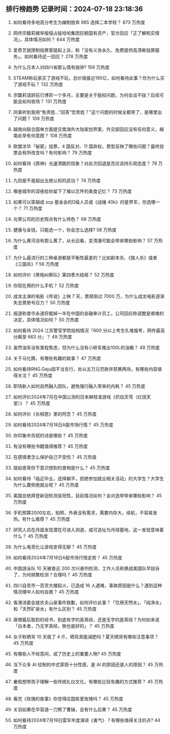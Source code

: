 
## 排行榜趋势 记录时间：2024-07-18 23:18:36
  
  1. 如何看待多地高分考生为编制放弃 985 选择二本学校？ 873 万热度
    
  2. 网传宗馥莉被举报侵占娃哈哈集团巨额国有资产，官方回应「正了解核实情况」，具体情况如何？ 644 万热度
    
  3. 爱奇艺就限制投屏案提起上诉，称「没有义务永久、免费提供高清晰投屏服务」，如何看待这一回应？ 278 万热度
    
  4. 为什么日本人对四川省那么情有独钟? 159 万热度
    
  5. STEAM称玩家买了游戏不玩，总价值接近190亿，如何看待此事？你为什么买了游戏不玩？ 132 万热度
    
  6. 宗馥莉请辞前已博弈一个多月，主要是关于股权问题，为何会谈不拢？后续可能会如何收场？ 131 万热度
    
  7. 同事听到我用“免贵姓…”回答“您贵姓？”这个问题的时候全都笑了，是哪里出了问题？ 109 万热度
    
  8. 越南向联合国单方面提交南海外大陆架划界案，外交部回应没有任何意义，越南此举有何意图？ 108 万热度
    
  9. 欧盟涉华「秘密」投票，4 国反对、11 国弃权，票型反映了哪些问题？最终投票会有所改变吗？有何影响？ 79 万热度
    
  10. 如何看待《原神》光速滑跪的现象？对此次回退是否应该持乐观态度？ 78 万热度
    
  11. 九阳是不是超出五绝认知的武功？ 74 万热度
    
  12. 哪座城市的深夜给你留下了难以忘怀的美食记忆？ 73 万热度
    
  13. 如果可以穿越成 scp 基金会的D级人员或《战锤 40k》的星界军，你选哪一个？ 71 万热度
    
  14. 光荣公司的历史观点有什么特色？ 68 万热度
    
  15. 健康与金钱，只能选一个，你会怎么选择? 58 万热度
    
  16. 为什么黄河没有那么黄了，从长远看，变清澈可能会带来哪些影响？ 57 万热度
    
  17. 为什么最流行的三种桌游都是平衡性最差的？比如剧本杀、《狼人杀》或者《三国杀》? 56 万热度
    
  18. 如何评价《黑袍纠察队》第四季大结局？ 52 万热度
    
  19. 你现在用的什么手机？ 52 万热度
    
  20. 成龙主演的电影《传说》上映 7 天，票房刚过 7000 万，为什么成龙电影逐渐失去票房号召力？ 50 万热度
    
  21. 报道称普华永道将裁掉一半在中国的金融审计员工，公司回应称调整是艰难的决定，具体情况如何？ 50 万热度
    
  22. 如何看待 2024 江苏警官学院投档情况「600 分以上考生扎堆报考，网传最高分飙至 663 分」？ 49 万热度
    
  23. 虽然油车没有里程焦虑，但为什么没有小轿车推出100L的油箱？ 49 万热度
    
  24. 关于马化腾，有哪些有趣的故事？ 47 万热度
    
  25. 如何看待RNG.Geju因不当言行，处以五万元罚款并禁赛两场，有哪些内容值得关注？ 45 万热度
    
  26. 职场新人如何自然融入团队，避免强行融入带来的内耗？ 45 万热度
    
  27. 如何评价2024年7月在中国公测的日本麻枝准游戏《炽焰天穹（红烧天堂）》？ 45 万热度
    
  28. 如何评价《长相思》里的阿念？ 45 万热度
    
  29. 如何看待2024年7月18日A股市场行情？ 45 万热度
    
  30. 你印象中苏轼的诗是哪些？ 45 万热度
    
  31. 有没有哪些书籍值得推荐？ 45 万热度
    
  32. 在感情里怎么保护自己不受伤？ 45 万热度
    
  33. 提起夜宵你下意识想到的食物是什么？ 45 万热度
    
  34. 如何看待「临近毕业，选择躺平，拒绝参加就业相关活动」的大学生？大学生为什么要拒绝就业呢？ 45 万热度
    
  35. 美国总统拜登新冠检测呈阳性，目前情况如何？会对选举带来哪些影响？ 45 万热度
    
  36. 手机预算2000左右，拍照，外表没有需求，需要内存大，续航，不容易发热。有什么推荐？ 45 万热度
    
  37. 研究人员在月面发现潜在可进入洞道，或可选址为月球基地，这一发现意味着什么？ 45 万热度
    
  38. 为什么电竞化让游戏变得无聊？ 45 万热度
    
  39. 如何看待2024年7月18日A股市场行情走势？ 45 万热度
    
  40. 中国游泳队 10 天被查近 200 次兴奋剂检测，工作人员称换成美国队早投诉了，为何频繁检测？合理吗？ 45 万热度
    
  41. 四川自贡市一百货大楼起火，已造成 16 人遇难，事故原因是什么？遇到这种情况楼中人如何自救？ 45 万热度
    
  42. 香港消委会就农夫山泉事件致歉，如何评价此事？「饮用天然水」、「纯净水」和「天然矿泉水」有什么区别？ 45 万热度
    
  43. 唐僧最后取到的经书，到底有字的是真经，还是无字的是真经？为何如来说「白本者，乃无字真经，倒也是好的」？ 45 万热度
    
  44. 女子称晒背 10 天瘦了 4 斤，晒背真能减肥吗？夏天晒背有哪些注意事项？ 45 万热度
    
  45. 有哪些人不经意间，成了历史上的重要人物? 45 万热度
    
  46. 当下众多 AI 绘制的中式穿搭十分性感，是 AI 的原因还是人的原因？ 45 万热度
    
  47. 暑假想带孩子理解一些传统礼仪文化，有哪些比较有趣的方式推荐？ 45 万热度
    
  48. 看完《玫瑰的故事》你觉得庄国栋爱玫瑰吗？ 45 万热度
    
  49. 关羽如果在华容道一刀劈了曹操，会有什么后果？ 45 万热度
    
  50. 如何看待2024年7月19日雷军年度演讲《勇气》？有哪些值得关注的点? 44 万热度
    